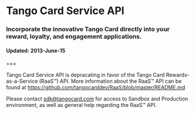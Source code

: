 <h1>Tango Card Service API</h1>
<h3>Incorporate the innovative Tango Card directly into your reward, loyalty, and engagement applications.</h3>
<h4>Updated: 2013-June-15</h4>
===

Tango Card Service API is depracating in favor of the Tango Card Rewards-as-a-Service (RaaS&trade;) API. 
More information about the RaaS&trade; API can be found at <a href='https://github.com/tangocarddev/RaaS/blob/master/README.md'>
https://github.com/tangocarddev/RaaS/blob/master/README.md</a>

Please contact <a href='mailto:sdk@tangocar.com'>sdk@tangocard.com</a> for access to Sandbox and Production environment, as well as general help regarding the RaaS&trade; API.

<!--
# Table of Contents #
<ul>
    <li><a href="#introduction">Introduction</a>
        <ul>
            <li><a href="#tango_card_api">Tango Card Service API</a>
                <ul>
                    <li><a href="#tango_card_sdks">Tango Card SDKs</a></li>
                </ul>
            </li>
            <li><a href="#incorporate_tango_card">Incorporate the Tango Card</a></li>
            <li><a href="#open_account">Open Tango Card Account</a>
                <ul>
                    <li><a href="#open_account_register">Register</a></li>
                    <li><a href="#open_account_login">Login</a></li>
                    <li><a href="#open_account_add_funds">Add Funds</a></li>
                </ul>
            </li>
        </ul>
    </li>
    <li><a href="#puchasing_options">Understanding Gift Card Purchasing Options</a>
        <ul>
            <li><a href="#puchasing_options_distribution">Distribution of Gift Cards</a></li>
            <li><a href="#puchasing_options_skus">The Tango Card and other Retailer Brand Gift Cards</a></li>
            <li><a href="#puchasing_options_denominations">Gift Card Denominations</a></li>
            <li><a href="#puchasing_options_templates">The Tango Card and custom Company Email Templates</a></li>
        </ul>
    </li>
    <li><a href="#sdk_support">Tango Card Service API Support</a>
        <ul>
            <li><a href="#sdk_support_contact">Contact Us</a></li>
            <li><a href="#sdk_support_resolve">Resolving Issues using Fiddler 2</a></li>
        </ul>
    </li>
    <li><a href="#tango_card_api_overview">Tango Card Service API Overview</a>
        <ul>
            <li><a href="#tango_card_service_requests">Tango Card Service Requests</a>
                <ul>
                    <li><a href="#http_post_request_body">HTTP POST Request Body</a></li>
                    <li><a href="#request_methods">Request Methods</a></li>
                    <li><a href="#response_body">Response Body</a></li>
                </ul>
            </li>
            <li><a href="#tango_card_service_api_endpoints">Tango Card Service API Endpoints</a></li>
            <li><a href="#tango_card_service_api_security">Tango Card Service API Security</a></li>
        </ul>
    </li>
    <li><a href="#tango_card_api_methods">Tango Card Service API Methods</a>
        <ul>
            <li><a href="#request_getavailablebalance">GetAvailableBalance</a>
                <ul>
                    <li><a href="#getavailablebalance_request_params">Request Parameters</a></li>
                    <li><a href="#getavailablebalance_response_types">Response Types</a></li>
                </ul>
            </li>
            <li><a href="#request_purchasecard">PurchaseCard</a>
                <ul>
                    <li><a href="#purchasecard_request_params">Request Parameters</a></li>
                    <li><a href="#purchasecard_response_types">Response Types</a></li>
                </ul>
            </li>
        </ul>
    </li>
    <li><a href="#failure_response_types">Failure Response Types</a>
        <ul>
            <li><a name="failure_response_sys_error" >SYS_ERROR</a></li>
            <li><a name="failure_response_inv_input" >INV_INPUT</a></li>
            <li><a name="failure_response_inv_credential" >INV_CREDENTIAL</a></li>
            <li><a name="failure_response_ins_inv" >INS_INV</a></li>
            <li><a name="failure_response_ins_funds" >INS_FUNDS</a></li>
        </ul>
    </li>
    <li><a href="#license">License</a></li>
    <li><a href="#production_deployment">Production Deployment</a></li>
</ul>

<a name="introduction"></a>
# Introduction #

<a name="tango_card_api"></a>
## Tango Card Service API ##
Tango Card Service API is flexible, secure, and straightforward. It allows any server to purchase the Tango Card and is intended for users requiring high volume transactions and processes.

<a name="tango_card_sdks"></a>
### Tango Card SDKs ###
For those developers who do not wish to develop directly with our Tango Card Service API, there are several Tango Card SDKs currently available that use the Tango Card Service API:
<ul>
    <li><a href="https://github.com/tangocarddev/TangoCard_DotNet_SDK" target="_blank">Tango Card C#/.Net 4.0 SDK</a></li>
    <li><a href="https://github.com/tangocarddev/TangoCard_PHP_SDK" target="_blank">Tango Card PHP SDK</a></li>
    <li><a href="https://github.com/tangocarddev/TangoCard_Java_SDK/tree/dev" target="_blank">Tango Card Java SDK</a></li>
    <li><a href="https://github.com/tangocarddev/TangoCard_Ruby_SDK" target="_blank">Tango Card Ruby SDK</a></li>
</ul>

<a name="incorporate_tango_card"></a>
## Incorporate the Tango Card ##
The Tango Card Service API allows you to incorporate the innovative Tango Card directly into your reward, loyalty, and engagement applications.

Tango Card is the �exactly what you want� gift card and allows the recipient to use their value exactly how they want � they can select a premier gift card, they can divide their value among Brands, they can use some today and save the rest for another day. They can also donate to a non-profit organization. 

Tango Card value can be used via the web or from almost any mobile device. There are no fees or expiration dates of any kind. It�s great for the recipient, and even better for you because it is an entire gift card program delivered in one card allowing you to focus on your core business. 

Tango Card solutions are already used by Microsoft Bing, FedEx, Extole, Plink, beintoo, Lead Valu, Getty Images, and many others.

<a name="open_account"></a>
## Open Tango Card Account ##

In order to use the Tango Card Service API, it is required to open and fund a Tango Card account on https://www.tangocard.com

<a name="open_account_register"></a>
### Register ###

First, register to open a Tango Card account: <a href="https://www.tangocard.com/user/register" target="_blank">Register</a> 

The provided 'username (email address)' and 'password' will be the same as what will be used for authenticating usage of the Tango Card Service API's methods.

<a name="open_account_login"></a>
### Login ###

Second, to verify availability of your production account by using login: <a href="https://www.tangocard.com/user/login" target="_blank">Login</a>

<a name="open_account_add_funds"></a>
### Add Funds ###

Third, in order to purchase the Tango Card through the Tango Card Service API, there must be funds within your Tango Card account.

Fund your account here either by 'wire transfer', 'check', or 'credit card': <a href="https://www.tangocard.com/user/addfunds" target="_blank">Add Funds</a>

<a name="puchasing_options"></a>
# Understanding Gift Card Purchasing Options #

After opening and funding your Tango Card account, then you are ready to begin using the Tango Card Service API to access your account for getting available balance and for purchasing gift cards.

When you are ready to purchase a card, the Tango Card Service API has several options:

<dl>
    <dt>
    <a name="puchasing_options_distribution"></a>
    Distribution of Digital Gift Cards - parameter <code>tcSend</code> - boolean - <b>required</b></dt>
    <dd>
        Through the Tango Card Service API you can purchase Tango Card gift cards with your choice of delivery:
        <ul>
            <li><code>tcSend = true</code> - Have Tango Card service send gift cards directly to recipients via email which will include live gift card codes.</li>
            <li><code>tcSend = false</code> - You take the returned live gift card codes for you to customize and redistribute.</li>
        </ul>
    </dd>
    
    <dt>
    <a name="puchasing_options_skus"></a>
    The Tango Card and other Retailer Brand Gift Cards SKUs - parameter <code>cardSKU</code> - string - <b>required</b></dt>
    <dd>The API is optimized for ordering the Tango Card, which is SKU <code>"tango-card"</code>.

    <br>If you have questions about potentially incorporating other brands or digital goods in your program, then please do contact us at <a href="mailto:sdk@tangocard.com?Subject=Tango Card Service API Question">sdk@tangocard.com</a>.
    </dd>
    
    <dt>
    <a name="puchasing_options_denominations"></a>
    Gift Card Denominations - parameter <code>cardValue</code> - integer - <b>required</b></dt>
    <dd>Each gift card SKU has it own allowed set of denominations that can to assigned to parameter <code>cardValue</code>.
    <br/>For SKU <code>"tango-card"</code>, the available denomination in cents is between <code>1</code> ($0.01) to <code>100000</code> ($1000.00).
    <br/>To find out about other available denominations for potentially incorporating other SKUs that can be assigned to parameter <code>cardValue</code>, then please do contact us at <a href="mailto:sdk@tangocard.com?Subject=Tango Card Service API Question">sdk@tangocard.com</a>.
    </dd>
    
    <dt>
    <a name="puchasing_options_templates"></a>
    The Tango Card and custom Company Email Templates - parameter <code>companyIdentifier</code> - string - <b>optional</b></dt>
    <dd>If you choose to have the Tango Card Service API send digital gift cards by setting <code>tcSend</code> to <code>true</code>, then by default the gift card information within a Tango Card email template.
    <br>If you prefer to have the Tango Card Service API send the gift card information with a custom email template (with your own branding), then please do contact us at <a href="mailto:sdk@tangocard.com?Subject=Tango Card Service API Question">sdk@tangocard.com</a>.
    </dd>
</dl>

<a name="sdk_support"></a>
# Tango Card Service API Support #
If you have any questions with the Tango Card Service API, please contact us at <a href="mailto:sdk@tangocard.com?Subject=Tango Card Service API Question">sdk@tangocard.com</a>.

<a name="sdk_support_contact"></a>
## Contact Us ##
To learn more about Tango Card integration solutions, call 1.877.55.TANGO.

<a name="sdk_support_resolve"></a>
## Resolving Issues using Fiddler 2 ##

The best way to resolve any issues that pertain to using our Tango Card Service API is by using this freely available tool <a href="http://www.fiddler2.com/fiddler2/" target="_blank">`Fiddler 2 - Web Debugging Proxy`</a>, and providing us with the raw request and response bodies using its `Inspectors` tab feature.

Using `Fiddler 2` will provide us with the most complete detail and the fastest response from Tango Card by understanding if there is an issue on how a request was presented to our service, or if it is an issue with our service on how we replied to your request.

### Fiddler 2 Example - Raw Request from Client - Get Available Balance ###

```Text
POST https://int.tangocard.com/Version2/GetAvailableBalance HTTP/1.1
Accept: application/json, text/javascript, */*; q=0.01
Accept-Language: en-us
Content-Type: application/json; charset=UTF-8
Accept-Encoding: gzip, deflate
User-Agent: Mozilla/5.0 (compatible; MSIE 9.0; Windows NT 6.1; WOW64; Trident/5.0)
Host: int.tangocard.com
Content-Length: 69
Connection: Keep-Alive
Cache-Control: no-cache
 
{"username":"third_party_int@tangocard.com","password":"integrateme"}
```
 
### Fiddler 2 Example - Raw Response from Service - Get Available Balance ###

```Text
HTTP/1.1 200 OK
Date: Wed, 26 Sep 2012 04:30:36 GMT
Server: Apache/2.2.22 (Ubuntu)
X-Powered-By: PHP/5.3.10-1ubuntu3.3
Access-Control-Allow-Origin: *
Content-Length: 68
Connection: close
Content-Type: application/json
 
{"responseType":"SUCCESS","response":{"availableBalance":873431432}}
```

<a name="tango_card_api_overview"></a>
# Tango Card Service API Overview #

<a name="tango_card_api_requests"></a>
## Tango Card Service API Requests ##

With the Tango Card Service API, every request has a corresponding success-case response object. There are also several failure-case response objects which are shared between calls. The specifics of the request and response objects will be described in <a href="#tango_card_api_methods">Tango Card Service API Methods</a>.

<a name="http_post_request_body"></a>
### HTTP POST Request Body ###

All requests are via JSON-encoded objects as the payload of a HTTP POST call on a specified method. As an example, if the input listed below was "sku" then the POST body might look like:

```json
{"sku":"tango-card"}
```

Thereby, HTTP POST's `"Content-Type"` is expected to be <a href="http://tools.ietf.org/html/rfc4627" target="_blank">`application/json; charset=utf-8`</a>.

`Content-type: application/json; charset=utf-8` designates the content to be in JSON format, encoded in the UTF-8 character encoding. Designating the encoding is somewhat redundant for JSON, since the default encoding for JSON is UTF-8. So in this case the receiving server apparently is happy knowing that it's dealing with JSON and assumes that the encoding is UTF-8 by default, that's why it works with or without the header.

<a name="request_methods"></a>
### Request Methods ###

The available request methods through our API endpoints are:
<dl>
    <dt>GetAvailableBalance</dt>
    <dd>Request the available balance to the user whose authentication was supplied..</dd>
    <dt>PurchaseCard</dt>
    <dd>Purchase Tango Cards from account funded by user.</dd>
</dl>

<a name="response_body"></a>
### Response Body ###

All responses are a JSON-encoded object with the format of:

<dl>
    <dt>"responseType":</dt
    <dd>STRING</dd>
    <dt>"response":<dt>
    <dd>JSON OBJECT</dd>
</dl>
  
The value of "responseType" will influence the format of the object in response. For "responseType" of "SUCCESS", then the "response" will provide a JSON-encoded object with requested data. For other "responseType" cases are considered failure response and are detailed within section below <a href="#failure_response_types">Failure Response Types</a>.

<a name="tango_card_service_api_endpoints"></a>
## Tango Card Service API Endpoints ##

Available are two endpoints that provide the Tango Card Service API:
<dl>
    <dt><code>INTEGRATION</code></dt> 
    <dd>
        <ul>
            <li>Expected to be used for development and testing purposes.</li>
            <li><b>Important:</b> Purchases from this endpoint will: 
                <ul>
                    <li>Use funds from our test account.</li>
                    <li>Send real emails (with fake codes), so only use recipient email addresses you control for testing purposes.</li>
                </ul>
            </li>
            <li>Secure Endpoint URL: <code>https://int.tangocard.com/Version2</code></li>
            <li>Login to use our testing account through this endpoint is:
                <dl>
                    <dt>Username:</dt>
                    <dd>third_party_int@tangocard.com</dd>
                    <dt>Password:</dt>
                    <dd>integrateme</dd>
                </dl>
            </li>
        </ul>
    </dd>
    <dt><code>PRODUCTION</code></dt>
    <dd>
        <ul>
            <li>Performs actual card purchase requests.</li>
            <li><b>Important:</b> Purchases from this endpoint will: 
                <ul>
                    <li>Use funds from <b>your Tango Card account</b>!</li>
                    <li>Send real emails (with live codes), only use recipient email addresses you wish to deliver to.</li>
                </ul>
            </li>
            <li>Endpoint URL: <code>https://api.tangocard.com/Version2</code></li>
            <li>Login to use your production account through this endpoint is:
                <dl>
                    <dt>Username:</dt>
                    <dd>Your Tango Card account's username (email address)</dd>
                    <dt>Password:</dt>
                    <dd>Your Tango Card account's password</dd>
                </dl>
            </li>
        </ul>
    </dd>
</dl>

<a name="tango_card_service_api_security"></a>
## Tango Card Service API Security ##

Tango Card Service API Requests are performed using secure HTTP POST via <a href="http://en.wikipedia.org/wiki/Transport_Layer_Security" target="_blank">"TLS/SSL"</a>.

The use of SSL allows for securely transmitting data and prevents <a href="http://en.wikipedia.org/wiki/Man-in-the-middle_attack" target="_blank">man-in-the-middle attacks</a>.

The lack of sessions and the inability to communicate with the API over HTTP prevents <a href="http://en.wikipedia.org/wiki/Session_hijacking" target="_blank">session hijacking</a> and <a href="http://en.wikipedia.org/wiki/Cross-site_request_forgery" target="_blank">cross-site request forgery</a>.

<a name="tango_card_api_methods"></a>
# Tango Card Service API Methods #

<a name="request_getavailablebalance"></a> 
## GetAvailableBalance ##

<dl>
    <dt>Description</dt>
    <dd>Request the available balance to the user whose authentication was supplied.</dd>
</dl>

<a name="getavailablebalance_request_params"></a>
### Request Parameters ###
<dl>
    <dt>* username</dt>
    <dd>string - <b>required</b> - user account's username upon https://www.tangocard.com </dd>
    <dt>* password</dt>
    <dd>string - <b>required</b> - user account's password upon https://www.tangocard.com </dd>
</dl>

#### Example `HTTP POST` Request ####

```http
POST https://int.tangocard.com/Version2/GetAvailableBalance HTTP/1.1
Content-Type: application/json
Host: int.tangocard.com
Content-Length: 69
Expect: 100-continue
Connection: Keep-Alive

{
    "username":"third_party_int@tangocard.com",
    "password":"integrateme"
}
```

<a name="getavailablebalance_response_types"></a>
### Response Types ###

<dt>Success Response Type:</dt>
    <dd>
        <dl>
            <dt>SUCCESS</dt>
            <dd>JSON Object:
                <dl>
                    <dt>availableBalance</dt>
                    <dd>integer - The balance available to the user in cents (100 = $1.00).
                    </dd>
                </dl>
            </dd>
        </dl>
    </dd>
    <dt>Failure Response Types:</dt>
    <dd>See details for each within next section.
        <dl>
            <dt><a name="failure_response_inv_credential" ><code>INV_CREDENTIAL</code></a></dt>
            <dt><a name="failure_response_sys_error" ><code>SYS_ERROR</code></a></dt>
        </dl>
    </dd>
</dl>

#### Example `SUCCESS` Response Type ####

```http
HTTP/1.1 200 OK
Date: Fri, 21 Sep 2012 04:42:56 GMT
Server: Apache/2.2.22 (Ubuntu)
X-Powered-By: PHP/5.3.10-1ubuntu3.3
Access-Control-Allow-Origin: *
Content-Length: 68
Connection: close
Content-Type: application/json

{
    "responseType":"SUCCESS",
    "response":
        {
            "availableBalance":873486842
        }
}
```

<a name="request_purchasecard"></a>
## PurchaseCard ##

<dl>
    <dt>Description</dt>
    <dd>Purchase a single card to be delivered as described.</dd>
</dl>

<a name="purchasecard_request_params"></a>
### Request Parameters ###
<dl>
    <dt>* username</dt>
    <dd>string - <b>required</b> - user account's username upon https://www.tangocard.com </dd>
    <dt>* password</dt>
    <dd>string - <b>required</b> - user account's password upon https://www.tangocard.com </dd>
    <dt>* cardSku</dt>
    <dd>string - <b>required</b> - The SKU of the card to purchase. The SKU for the Tango Card is "tango-card". See: <a href="#puchasing_options_skus">Purchase Option of Gift Card Brands</a></dd>
    <dt>* cardValue</dt>
    <dd>integer - <b>required</b> - The value of the card to purchase in cents (100 = $1.00). See: <a href="#puchasing_options_denominations">Purchase Option for Denominations</a></dd>
    <dt>* tcSend</dt>
    <dd>boolean - <b>required</b> - Whether Tango Card will send the email to the user. See: <a href="#puchasing_options_distribution">Purchase Option for Distribution</a>.</dd>
    <dt>* recipientName</dt>
    <dd>string (length 1 - 255) or null - <b>required</b> if tcSend=true else ignored - The name of the person receiving the card.</dd>
    <dt>* recipientEmail</dt>
    <dd>string (length 3 - 255) or null - <b>required</b> if tcSend=true else ignored - The email address of the person receiving the card.</dd>
    <dt>* giftMessage</dt>
    <dd>string (length 1 - 255) or null - <b>required</b> if tcSend=true else ignored - A message from the sender of the card to the recipient. May be null, but must exist if tcSend = true.</dd>
    <dt>giftFrom</dt>
    <dd>string (length 1 - 255) or null - <b>optional</b> if tcSend=true else ignored - The name of the person sending the card.</dd>
    <dt>companyIdentifer</dt>
    <dd>string (length 1 - 255) or null - <b>optional</b> if tcSend=true else ignored - The email-template identifier. Ignored or value <code>null</code> will use the Tango Card Email Template. See: <a href="#puchasing_options_templates">Purchase Option for Email Templates</a>.</dd>
</dl>

#### Example `HTTP POST` Request ####

```http
POST https://int.tangocard.com/Version2/PurchaseCard HTTP/1.1
Content-Type: application/json
Host: int.tangocard.com
Content-Length: 201
Expect: 100-continue

{
    "username":"third_party_int@tangocard.com",
    "password":"integrateme",
    "cardSku":"tango-card",
    "cardValue":100,
    "tcSend":false,
    "recipientName":"Sally Example,
    "recipientEmail":"sally@example.com,
    "giftMessage":"Hello from Tango Card Service API",
    "giftFrom":"Bill Company, Customer Support",
    "companyIdentifier",null
}
```

<a name="purchasecard_response_types"></a>
### Response Types ###

<dl>
    <dt>Success Response Type:</dt>
    <dd>
        <dl>
            <dt>SUCCESS</dt>
            <dd>JSON Object:
                <dl>
                    <dt>referenceOrderId</dt>
                    <dd>string - A unique token that we can use to look up the order.</dd>
                    <dt>cardToken</dt>
                    <dd>string - A unique token that we can use to look up the card.</dd>
                    <dt>cardNumber</dt>
                    <dd>string - The card�s "number".</dd>
                    <dt>cardPin</dt>
                    <dd>string - The card�s "pin", may be null.</dd>
                </dl>
            </dd>
        </dl>
    </dd>
    <dt>Failure Response Types:</dt>
    <dd>See details for each within next section.
        <dl>
            <dt><a name="failure_response_inv_credential" ><code>INV_CREDENTIAL</code></a></dt>
            <dt><a name="failure_response_inv_input" ><code>INV_INPUT</code></a></dt>
            <dt><a name="failure_response_ins_inv" ><code>INS_INV</code></a></dt>
            <dt><a name="failure_response_ins_funds" ><code>INS_FUNDS</code></a></dt>
            <dt><a name="failure_response_sys_error" ><code>SYS_ERROR</code></a></dt>
        </dl>
    </dd>
</dl>


### Example `SUCCESS` Response Type ###

```http
HTTP/1.1 200 OK
Date: Fri, 21 Sep 2012 04:42:57 GMT
Server: Apache/2.2.22 (Ubuntu)
X-Powered-By: PHP/5.3.10-1ubuntu3.3
Access-Control-Allow-Origin: *
Content-Length: 172
Connection: close
Content-Type: application/json

{
    "responseType":"SUCCESS",
    "response":
        {
            "referenceOrderId":"112-09213864-21",
            "cardToken":"505bf051296370.96220841",
            "cardNumber":"7001-7040-0119-6557-815",
            "cardPin":"157228"
        }
}
```

<a name="failure_response_types" ></a>
# Failure Response Types #

Here are the following expected failure response types that can be returned from Tango Card Service API endpoint.

<a name="failure_response_sys_error" ></a>
### `SYS_ERROR` ###

An error happened on our end. The call may may be re-tried, however if the error persists please contact us.

<dl>
    <dt>errorCode<dt>
    <dd>string - An internal error code that we can use to track down where the error occurred.</dd>
</dl>

#### Example `SYS_ERROR` Response Type ####

```http
HTTP/1.1 200 OK
Date: Fri, 21 Sep 2012 05:34:08 GMT
Server: Apache/2.2.22 (Ubuntu)
X-Powered-By: PHP/5.3.10-1ubuntu3.3
Access-Control-Allow-Origin: *
Content-Length: 65
Connection: close
Content-Type: application/json

{
    "responseType":"SYS_ERROR",
    "response":
        {
            "errorCode":"TPC:PC:35"
        }
}
```
    
<a name="failure_response_inv_input" ></a>
### `INV_INPUT` ###

One (or more) of the supplied inputs didn�t meet the requirements. The request should be altered before resubmitting.

<dl>
    <dt>invalid<dt>
    <dd>JSON object - The object�s properties are the name of the invalid field, the value of the property is description of the associated problem.</dd>
</dl>

#### Example `INV_INPUT` Response Type ####

```http
HTTP/1.1 200 OK
Date: Fri, 21 Sep 2012 05:07:19 GMT
Server: Apache/2.2.22 (Ubuntu)
X-Powered-By: PHP/5.3.10-1ubuntu3.3
Access-Control-Allow-Origin: *
Content-Length: 98
Connection: close
Content-Type: application/json

{
    "responseType":"INV_INPUT",
    "response":
        {
            "invalid":
            {
                "cardSku":"SKU does not appear to be valid."
            }
        }
}
```
    
<a name="failure_response_inv_credential" ></a>
### `INV_CREDENTIAL` ###

The credential was either missing, or something was wrong with it. The request should be altered before resubmitting.

<dl>
    <dt>message<dt>
    <dd>string - A description of what appeared to be wrong with the supplied credential.</dd>
</dl>

#### Example `INV_CREDENTIAL` Response Type ####

<dl>
    <dt><code>TCP:PNPA:3</code></dt>
    <dd>Provided user credentials are not valid.</dd>
</dl>

```http
HTTP/1.1 200 OK
Date: Fri, 21 Sep 2012 05:07:17 GMT
Server: Apache/2.2.22 (Ubuntu)
X-Powered-By: PHP/5.3.10-1ubuntu3.3
Access-Control-Allow-Origin: *
Content-Length: 69
Connection: close
Content-Type: application/json

{
    "responseType":"INV_CREDENTIAL",
    "response":
        {
            "message":"TCP:PNPA:3"
        }
}
```
    
<a name="failure_response_ins_inv" ></a>
### `INS_INV` ###

We don�t have enough available inventory to fulfill the request. The request should be altered before resubmitting.

<dl>
    <dt>sku<dt>
    <dd>string - The SKU that we couldn�t fulfill.</dd>
    <dt>value<dt>
    <dd>integer - The value that we couldn�t fulfill.</dd>
</dl>
    
<a name="failure_response_ins_funds" ></a>
### `INS_FUNDS` ###

The account associated with the authenticated user doesn�t have enough available balance to cover the cost of the purchase.

<dl>
    <dt>availableBalance<dt>
    <dd>integer - The balance currently available in cents (100 = $1.00).</dd>
    <dt>orderCost<dt>
    <dd>integer - The amount the order would cost to complete in cents (100 = $1.00).</dd>
</dl>

#### Example `INS_FUNDS` Response Type ####

```http
HTTP/1.1 200 OK
Date: Fri, 21 Sep 2012 05:07:18 GMT
Server: Apache/2.2.22 (Ubuntu)
X-Powered-By: PHP/5.3.10-1ubuntu3.3
Access-Control-Allow-Origin: *
Content-Length: 78
Connection: close
Content-Type: application/json

{
    "responseType":"INS_FUNDS",
    "response":
        {
            "availableBalance":0,
            "orderCost":100
        }
}
```

<a name="license"></a>
# License #

The Tango Card Service API is free to use, given some restrictions. Please see the LICENSE file for details.

<a name="production_deployment"></a>
# Production Deployment #

When you're ready to go live, email [sales@tangocard.com](mailto:sales@tangocard.com). We'll get you set up with a contract and everything else you need, including linking your account so that transactions served via your integration will draw down on your Tango Card account. 
-->
